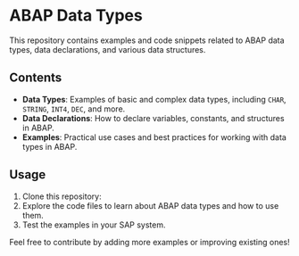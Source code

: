 # ABAP Data Types

This repository contains examples and code snippets related to ABAP data types, data declarations, and various data structures.

## Contents
- **Data Types**: Examples of basic and complex data types, including `CHAR`, `STRING`, `INT4`, `DEC`, and more.
- **Data Declarations**: How to declare variables, constants, and structures in ABAP.
- **Examples**: Practical use cases and best practices for working with data types in ABAP.

## Usage
1. Clone this repository:
2. Explore the code files to learn about ABAP data types and how to use them.
3. Test the examples in your SAP system.

Feel free to contribute by adding more examples or improving existing ones!
